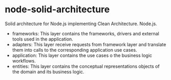 # node-solid-architecture
Solid architecture for Node.js implementing Clean Architecture. Node.js.
- frameworks: This layer contains the frameworks, drivers and external tools used in the application.
- adapters: This layer receive requests from framework layer and translate them into calls to the corresponding application use cases.
- application: This layer contains the use cases o the business logic workflows.
- entities: This layer contains the conceptual representations objects of the domain and its business logic.